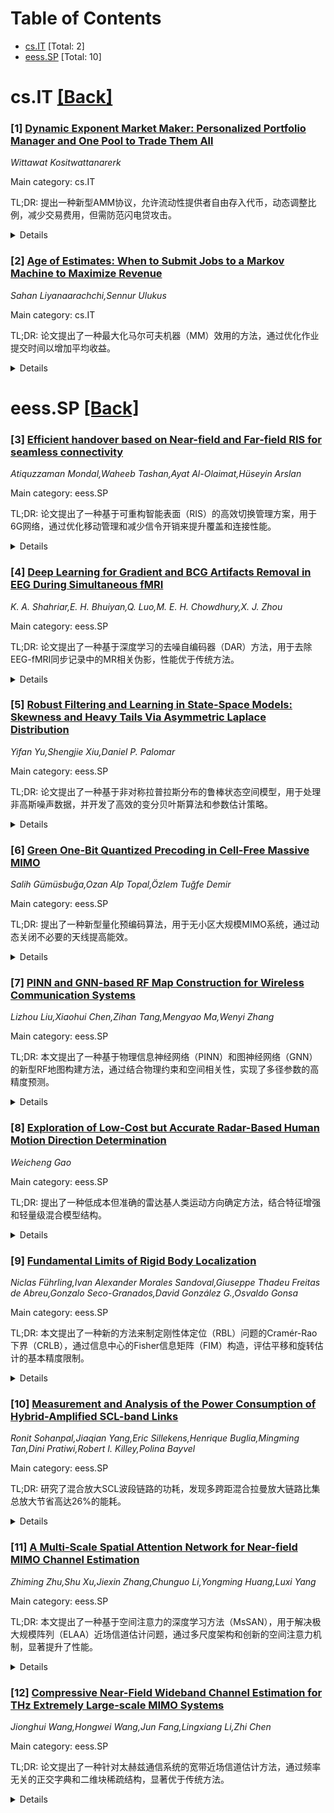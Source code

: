<div id=toc></div>

# Table of Contents

- [cs.IT](#cs.IT) [Total: 2]
- [eess.SP](#eess.SP) [Total: 10]


<div id='cs.IT'></div>

# cs.IT [[Back]](#toc)

### [1] [Dynamic Exponent Market Maker: Personalized Portfolio Manager and One Pool to Trade Them All](https://arxiv.org/abs/2507.22732)
*Wittawat Kositwattanarerk*

Main category: cs.IT

TL;DR: 提出一种新型AMM协议，允许流动性提供者自由存入代币，动态调整比例，减少交易费用，但需防范闪电贷攻击。


<details>
  <summary>Details</summary>
Motivation: 解决现有去中心化交易所（如Uniswap和Balancer）中流动性提供需固定比例代币及交易需跨池的问题。

Method: 设计动态不变函数的AMM协议，支持自由存入代币并保持比例，通过单一复合池执行交易。

Result: 协议能减少交易费用，但存在闪电贷攻击风险。

Conclusion: 新型AMM协议优化了流动性提供和交易效率，但需结合防范措施以保障安全。

Abstract: Decentralized exchange platforms such as Uniswap and Balancer operate on
several pools where each pool contains two or more cryptocurrencies and
constitutes direct trading pairs. The drawbacks here are that liquidity
providing requires contribution of tokens in a specific proportion, and trading
may require hopping between pools, hence increasing transaction fee and gas
fee. We propose an automated market maker (AMM) protocol where liquidity
providers can deposit any amount of tokens into the pool. The protocol will
preserve the proportion of tokens by total value at the time of deposit and can
be seen as a personalized self-balancing portfolio manager. In addition, since
the invariant function is dynamic, all exchange pairs are executed from a
single composite pool. Nevertheless, the scheme is vulnerable to flash loan
attacks and must be used in conjunction with preventive measures.

</details>


### [2] [Age of Estimates: When to Submit Jobs to a Markov Machine to Maximize Revenue](https://arxiv.org/abs/2507.22865)
*Sahan Liyanaarachchi,Sennur Ulukus*

Main category: cs.IT

TL;DR: 论文提出了一种最大化马尔可夫机器（MM）效用的方法，通过优化作业提交时间以增加平均收益。


<details>
  <summary>Details</summary>
Motivation: 随着AI工厂时代的到来，有效跟踪和利用计算资源变得至关重要。现有研究多关注跟踪MM状态，而忽略了优化其利用。

Method: 假设泊松作业到达过程和基于查询的采样方法，找到提交作业的最佳时间以最大化单位作业的平均收益。

Result: 根据MM参数，最优策略表现为基于状态估计年龄的阈值策略或切换策略。

Conclusion: 优化作业提交时间可显著提高MM的效用，为计算资源管理提供了新思路。

Abstract: With the dawn of AI factories ushering a new era of computing supremacy,
development of strategies to effectively track and utilize the available
computing resources is garnering utmost importance. These computing resources
are often modeled as Markov sources, which oscillate between free and busy
states, depending on their internal load and external utilization, and are
commonly referred to as Markov machines (MMs). Most of the prior work solely
focuses on the problem of tracking these MMs, while often assuming a
rudimentary decision process that governs their utilization. Our key
observation is that the ultimate goal of tracking a MM is to properly utilize
it. In this work, we consider the problem of maximizing the utility of a MM,
where the utility is defined as the average revenue generated by the MM.
Assuming a Poisson job arrival process and a query-based sampling procedure to
sample the state of the MM, we find the optimal times to submit the available
jobs to the MM so as to maximize the average revenue generated per unit job. We
show that, depending on the parameters of the MM, the optimal policy is in the
form of either a \emph{threshold policy} or a \emph{switching policy} based on
the \emph{age of our estimate} of the state of the MM.

</details>


<div id='eess.SP'></div>

# eess.SP [[Back]](#toc)

### [3] [Efficient handover based on Near-field and Far-field RIS for seamless connectivity](https://arxiv.org/abs/2507.22141)
*Atiquzzaman Mondal,Waheeb Tashan,Ayat Al-Olaimat,Hüseyin Arslan*

Main category: eess.SP

TL;DR: 论文提出了一种基于可重构智能表面（RIS）的高效切换管理方案，用于6G网络，通过优化移动管理和减少信令开销来提升覆盖和连接性能。


<details>
  <summary>Details</summary>
Motivation: 可重构智能表面（RIS）是6G通信网络中的一项变革性技术，能够智能操控电磁波以增强覆盖和连接性。本文旨在利用RIS在菲涅耳区域（近场和远场）优化切换管理。

Method: 分析了RIS辅助网络中信号强度的变化，推导了近场区域RIS-UE距离的概率密度函数（PDF），并提出了一种新的切换算法，结合了硬切换（HHO）、软切换（SHO）、RIS辅助小区呼吸（RIS-CB）和RIS辅助乒乓避免（RIS-PP）策略。

Result: 数值结果表明，该方法显著降低了切换率和信令负载，提升了频谱效率（SE）和能量效率（EE），确保了6G系统中的无缝连接和服务质量（QoS）。

Conclusion: 提出的RIS辅助切换管理方案在6G网络中具有显著优势，能够优化移动管理并提升网络性能。

Abstract: Reconfigurable Intelligent Surfaces (RIS) is becoming a transformative
technology for the upcoming 6G communication networks, providing a way for
smartly maneuvering the electromagnetic waves to enhance coverage and
connectivity. This paper presents an efficient handover (HO) management scheme
leveraging RIS in the Fresnel region i.e., in both the near-field (NF) and
far-field (FF) regions to reduce signaling overhead and optimize mobility
management. For this, we analyzed the signal strength variations in the
considered RIS-aided networks, considering the radiative NF and FF regions, and
derive the probability density function (PDF) of the RIS-UE distance in the NF
region to quantify RIS reflection gains along the user equipment (UE)
trajectory. We propose a new HO algorithm incorporating several HO categories
like hard handover (HHO), soft handover (SHO), RIS-aided cell breathing
(RIS-CB), and RIS-aided ping-pong avoidance (RIS-PP) strategies. The proposed
algorithm uses bit error rate (BER) as a key parameter to predict the
minimization of unnecessary HOs by using RIS-aided pathways to retain
connectivity with the serving base station (BS), which minimizes the
requirement for frequent target BS searching and ultimately optimizes the HO.
By restricting measurement reports and HO requests, the suggested method
improves spectrum efficiency (SE) and energy efficiency (EE), especially in
crowded cellular networks. Numerical results highlight significant reductions
in HO rates and signaling load, ensuring seamless connectivity and improved
quality of service (QoS) in 6G systems.

</details>


### [4] [Deep Learning for Gradient and BCG Artifacts Removal in EEG During Simultaneous fMRI](https://arxiv.org/abs/2507.22263)
*K. A. Shahriar,E. H. Bhuiyan,Q. Luo,M. E. H. Chowdhury,X. J. Zhou*

Main category: eess.SP

TL;DR: 论文提出了一种基于深度学习的去噪自编码器（DAR）方法，用于去除EEG-fMRI同步记录中的MR相关伪影，性能优于传统方法。


<details>
  <summary>Details</summary>
Motivation: EEG-fMRI同步记录的高时空分辨率受到MR伪影（如梯度伪影和心电伪影）的干扰，限制了其应用。

Method: 使用1D卷积自编码器从噪声信号到清晰信号直接学习映射，利用CWL EEG-fMRI数据集中的配对数据。

Result: DAR的RMSE为0.0218±0.0152，SSIM为0.8885±0.0913，SNR增益为14.63 dB，显著优于传统方法（p<0.001）。

Conclusion: DAR是一种高效且可解释的实时EEG伪影去除方法，适用于EEG-fMRI同步记录。

Abstract: Simultaneous EEG-fMRI recording combines high temporal and spatial resolution
for tracking neural activity. However, its usefulness is greatly limited by
artifacts from magnetic resonance (MR), especially gradient artifacts (GA) and
ballistocardiogram (BCG) artifacts, which interfere with the EEG signal. To
address this issue, we used a denoising autoencoder (DAR), a deep learning
framework designed to reduce MR-related artifacts in EEG recordings. Using
paired data that includes both artifact-contaminated and MR-corrected EEG from
the CWL EEG-fMRI dataset, DAR uses a 1D convolutional autoencoder to learn a
direct mapping from noisy to clear signal segments. Compared to traditional
artifact removal methods like principal component analysis (PCA), independent
component analysis (ICA), average artifact subtraction (AAS), and wavelet
thresholding, DAR shows better performance. It achieves a root-mean-squared
error (RMSE) of 0.0218 $\pm$ 0.0152, a structural similarity index (SSIM) of
0.8885 $\pm$ 0.0913, and a signal-to-noise ratio (SNR) gain of 14.63 dB.
Statistical analysis with paired t-tests confirms that these improvements are
significant (p<0.001; Cohen's d>1.2). A leave-one-subject-out (LOSO)
cross-validation protocol shows that the model generalizes well, yielding an
average RMSE of 0.0635 $\pm$ 0.0110 and an SSIM of 0.6658 $\pm$ 0.0880 across
unseen subjects. Additionally, saliency-based visualizations demonstrate that
DAR highlights areas with dense artifacts, which makes its decisions easier to
interpret. Overall, these results position DAR as a potential and
understandable solution for real-time EEG artifact removal in simultaneous
EEG-fMRI applications.

</details>


### [5] [Robust Filtering and Learning in State-Space Models: Skewness and Heavy Tails Via Asymmetric Laplace Distribution](https://arxiv.org/abs/2507.22343)
*Yifan Yu,Shengjie Xiu,Daniel P. Palomar*

Main category: eess.SP

TL;DR: 论文提出了一种基于非对称拉普拉斯分布的鲁棒状态空间模型，用于处理非高斯噪声数据，并开发了高效的变分贝叶斯算法和参数估计策略。


<details>
  <summary>Details</summary>
Motivation: 传统状态空间模型对高斯噪声假设敏感，难以处理具有偏态和厚尾特性的异常数据。

Method: 采用非对称拉普拉斯分布建模噪声，提出变分贝叶斯算法和单循环参数估计策略。

Result: 实验表明，该方法在各种噪声条件下表现鲁棒，无需手动调参，且计算资源消耗更低。

Conclusion: 该方法在鲁棒控制和金融建模等领域具有实际应用潜力。

Abstract: State-space models are pivotal for dynamic system analysis but often struggle
with outlier data that deviates from Gaussian distributions, frequently
exhibiting skewness and heavy tails. This paper introduces a robust extension
utilizing the asymmetric Laplace distribution, specifically tailored to capture
these complex characteristics. We propose an efficient variational Bayes
algorithm and a novel single-loop parameter estimation strategy, significantly
enhancing the efficiency of the filtering, smoothing, and parameter estimation
processes. Our comprehensive experiments demonstrate that our methods provide
consistently robust performance across various noise settings without the need
for manual hyperparameter adjustments. In stark contrast, existing models
generally rely on specific noise conditions and necessitate extensive manual
tuning. Moreover, our approach uses far fewer computational resources, thereby
validating the model's effectiveness and underscoring its potential for
practical applications in fields such as robust control and financial modeling.

</details>


### [6] [Green One-Bit Quantized Precoding in Cell-Free Massive MIMO](https://arxiv.org/abs/2507.22400)
*Salih Gümüsbuğa,Ozan Alp Topal,Özlem Tuğfe Demir*

Main category: eess.SP

TL;DR: 提出了一种新型量化预编码算法，用于无小区大规模MIMO系统，通过动态关闭不必要的天线提高能效。


<details>
  <summary>Details</summary>
Motivation: 解决无小区大规模MIMO系统中高分辨率射频链导致的高功耗问题。

Method: 动态根据符号向量结构关闭不必要天线，设计量化预编码算法。

Result: 仿真显示算法在性能和功耗上优于现有方法（如SQUID和RZF）。

Conclusion: 该算法有效平衡了性能和能效，适用于未来6G通信。

Abstract: Cell-free massive MIMO (multiple-input multiple-output) is expected to be one
of the key technologies in sixth-generation (6G) and beyond wireless
communications, offering enhanced spectral efficiency for cell-edge user
equipments by employing joint transmission and reception with a large number of
antennas distributed throughout the region. However, high-resolution RF chains
associated with these antennas significantly increase power consumption. To
address this issue, the use of low-resolution analog-to-digital and
digital-to-analog converters (ADCs/DACs) has emerged as a promising approach to
balance power efficiency and performance in massive MIMO networks. In this
work, we propose a novel quantized precoding algorithm tailored for cell-free
massive MIMO systems, where the proposed method dynamically deactivates
unnecessary antennas based on the structure of each symbol vector, thereby
enhancing energy efficiency. Simulation results demonstrate that our algorithm
outperforms existing methods such as squared-infinity norm Douglas-Rachford
splitting (SQUID) and regularized zero forcing (RZF), achieving superior
performance while effectively reducing power consumption.

</details>


### [7] [PINN and GNN-based RF Map Construction for Wireless Communication Systems](https://arxiv.org/abs/2507.22513)
*Lizhou Liu,Xiaohui Chen,Zihan Tang,Mengyao Ma,Wenyi Zhang*

Main category: eess.SP

TL;DR: 本文提出了一种基于物理信息神经网络（PINN）和图神经网络（GNN）的新型RF地图构建方法，通过结合物理约束和空间相关性，实现了多径参数的高精度预测。


<details>
  <summary>Details</summary>
Motivation: RF地图在无线通信网络中具有重要作用，但现有方法在稀疏采样条件下精度不足，需要结合物理规律和空间相关性提升性能。

Method: 结合PINN和GNN，PINN引入电磁传播规律的物理约束，GNN建模接收器位置的空间相关性，参数化多径信号为功率、延迟和到达角。

Result: 实验表明，该方法在稀疏采样条件下仍能高精度构建RF地图，在室内外环境中均表现优异，优于基线方法。

Conclusion: 该方法通过物理约束和空间相关性建模，显著提升了RF地图的构建精度和泛化能力。

Abstract: Radio frequency (RF) map is a promising technique for capturing the
characteristics of multipath signal propagation, offering critical support for
channel modeling, coverage analysis, and beamforming in wireless communication
networks. This paper proposes a novel RF map construction method based on a
combination of physics-informed neural network (PINN) and graph neural network
(GNN). The PINN incorporates physical constraints derived from electromagnetic
propagation laws to guide the learning process, while the GNN models spatial
correlations among receiver locations. By parameterizing multipath signals into
received power, delay, and angle of arrival (AoA), and integrating both
physical priors and spatial dependencies, the proposed method achieves accurate
prediction of multipath parameters. Experimental results demonstrate that the
method enables high-precision RF map construction under sparse sampling
conditions and delivers robust performance in both indoor and complex outdoor
environments, outperforming baseline methods in terms of generalization and
accuracy.

</details>


### [8] [Exploration of Low-Cost but Accurate Radar-Based Human Motion Direction Determination](https://arxiv.org/abs/2507.22567)
*Weicheng Gao*

Main category: eess.SP

TL;DR: 提出了一种低成本但准确的雷达基人类运动方向确定方法，结合特征增强和轻量级混合模型结构。


<details>
  <summary>Details</summary>
Motivation: 运动方向角影响微多普勒频谱宽度，确定人类运动方向可为步态识别等下游任务提供重要先验信息。现有DTM方法在同时实现特征增强和运动确定方面仍有改进空间。

Method: 首先生成雷达基人类步态DTM，通过特征链接模型实现特征增强，再通过轻量级Vision Transformer-CNN混合模型实现运动方向确定。

Result: 通过开源数据集验证了方法的有效性。

Conclusion: 该方法在低成本下实现了准确的雷达基人类运动方向确定，并开源了代码。

Abstract: This work is completed on a whim after discussions with my junior colleague.
The motion direction angle affects the micro-Doppler spectrum width, thus
determining the human motion direction can provide important prior information
for downstream tasks such as gait recognition. However, Doppler-Time map
(DTM)-based methods still have room for improvement in achieving feature
augmentation and motion determination simultaneously. In response, a low-cost
but accurate radar-based human motion direction determination (HMDD) method is
explored in this paper. In detail, the radar-based human gait DTMs are first
generated, and then the feature augmentation is achieved using feature linking
model. Subsequently, the HMDD is implemented through a lightweight and fast
Vision Transformer-Convolutional Neural Network hybrid model structure. The
effectiveness of the proposed method is verified through open-source dataset.
The open-source code of this work is released at:
https://github.com/JoeyBGOfficial/Low-Cost-Accurate-Radar-Based-Human-Motion-Direction-Determination.

</details>


### [9] [Fundamental Limits of Rigid Body Localization](https://arxiv.org/abs/2507.22573)
*Niclas Führling,Ivan Alexander Morales Sandoval,Giuseppe Thadeu Freitas de Abreu,Gonzalo Seco-Granados,David González G.,Osvaldo Gonsa*

Main category: eess.SP

TL;DR: 本文提出了一种新的方法来制定刚性体定位（RBL）问题的Cramér-Rao下界（CRLB），通过信息中心的Fisher信息矩阵（FIM）构造，评估平移和旋转估计的基本精度限制。


<details>
  <summary>Details</summary>
Motivation: 现有方法主要适用于点目标，而刚性体定位涉及平移和旋转矩阵的估计，需要更通用的CRLB框架。

Method: 采用信息中心的FIM构造方法，捕捉每种测量对FIM的贡献，推导出适用于任何刚性体定位场景的通用CRLB框架。

Result: 给出了所有CRLB的闭式表达式，包括旋转矩阵正交约束的边界。数值结果表明，该表达式正确下界了现有最优算法的估计误差。

Conclusion: 研究揭示了现有RBL算法的精度限制，表明仍有改进空间。

Abstract: We consider a novel approach to formulate the Cram\'er-Rao Lower Bound (CRLB)
for the rigid body localization (RBL) problem, which allows us to assess the
fundamental accuracy limits on the estimation of the translation and rotation
of a rigid body with respect to a known reference. To that end, we adopt an
information-centric construction of the Fisher information matrix (FIM), which
allows to capture the contribution of each measurement towards the FIM, both in
terms of input measurement types, as well as of their error distributions.
Taking advantage of this approach, we derive a generic framework for the CRLB
formulation, which is applicable to any type of rigid body localization
scenario, extending the conventional FIM formulation suitable for point targets
to the case of a rigid body whose location include both translation vector and
the rotation matrix (or alternative the rotation angles), with respect to a
reference. Closed-form expressions for all CRLBs are given, including the bound
incorporating an orthonormality constraint onto the rotation matrix. Numerical
results illustrate that the derived expression correctly lower-bounds the
errors of estimated localization parameters obtained via various related
state-of-the-art (SotA) estimators, revealing their accuracies and suggesting
that SotA RBL algorithms can still be improved.

</details>


### [10] [Measurement and Analysis of the Power Consumption of Hybrid-Amplified SCL-band Links](https://arxiv.org/abs/2507.22616)
*Ronit Sohanpal,Jiaqian Yang,Eric Sillekens,Henrique Buglia,Mingming Tan,Dini Pratiwi,Robert I. Killey,Polina Bayvel*

Main category: eess.SP

TL;DR: 研究了混合放大SCL波段链路的功耗，发现多跨距混合拉曼放大链路比集总放大节省高达26%的能耗。


<details>
  <summary>Details</summary>
Motivation: 探索混合放大技术在SCL波段链路中的能耗表现，以优化通信系统的能效。

Method: 使用商用台式放大器和拉曼泵浦，比较混合拉曼放大与集总放大的能耗。

Result: 多跨距混合拉曼放大链路比集总放大节省高达26%的能耗。

Conclusion: 混合拉曼放大技术在SCL波段链路中具有显著的能效优势。

Abstract: We studied the power consumption of hybrid-amplified SCL-band links using
commercial benchtop amplifiers and Raman pumps. We show a reduction in energy
per bit for multi-span hybrid Raman amplified links of up to 26% versus lumped
amplification.

</details>


### [11] [A Multi-Scale Spatial Attention Network for Near-field MIMO Channel Estimation](https://arxiv.org/abs/2507.22656)
*Zhiming Zhu,Shu Xu,Jiexin Zhang,Chunguo Li,Yongming Huang,Luxi Yang*

Main category: eess.SP

TL;DR: 本文提出了一种基于空间注意力的深度学习方法（MsSAN），用于解决极大规模阵列（ELAA）近场信道估计问题，通过多尺度架构和创新的空间注意力机制，显著提升了性能。


<details>
  <summary>Details</summary>
Motivation: 极大规模阵列（ELAA）虽然提高了频谱效率和空间自由度，但近场信道估计问题突出，现有方法对变换矩阵选择和停止条件敏感。

Method: 分析了近场信道的空间天线相关性，提出多尺度空间注意力网络（MsSAN），利用子信道间相关性学习能力，并引入点积和作为空间注意力机制。

Result: 仿真结果表明，MsSAN在近场信道重建中表现出色，优于其他方法。

Conclusion: MsSAN通过创新的空间注意力和多尺度架构，有效解决了近场信道估计问题。

Abstract: The deployment of extremely large-scale array (ELAA) brings higher spectral
efficiency and spatial degree of freedom, but triggers issues on near-field
channel estimation.
  Existing near-field channel estimation schemes primarily exploit sparsity in
the transform domain.
  However, these schemes are sensitive to the transform matrix selection and
the stopping criteria.
  Inspired by the success of deep learning (DL) in far-field channel
estimation, this paper proposes a novel spatial-attention-based method for
reconstructing extremely large-scale MIMO (XL-MIMO) channel.
  Initially, the spatial antenna correlations of near-field channels are
analyzed as an expectation over the angle-distance space, which demonstrate
correlation range of an antenna element varies with its position.
  Due to the strong correlation between adjacent antenna elements, interactions
of inter-subchannel are applied to describe inherent correlation of near-field
channels instead of inter-element.
  Subsequently, a multi-scale spatial attention network (MsSAN) with the
inter-subchannel correlation learning capabilities is proposed tailed to
near-field MIMO channel estimation.
  We employ the multi-scale architecture to refine the subchannel size in
MsSAN.
  Specially, we inventively introduce the sum of dot products as spatial
attention (SA) instead of cross-covariance to weight subchannel features at
different scales in the SA module.
  Simulation results are presented to validate the proposed MsSAN achieves
remarkable the inter-subchannel correlation learning capabilities and
outperforms others in terms of near-field channel reconstruction.

</details>


### [12] [Compressive Near-Field Wideband Channel Estimation for THz Extremely Large-scale MIMO Systems](https://arxiv.org/abs/2507.22727)
*Jionghui Wang,Hongwei Wang,Jun Fang,Lingxiang Li,Zhi Chen*

Main category: eess.SP

TL;DR: 论文提出了一种针对太赫兹通信系统的宽带近场信道估计方法，通过频率无关的正交字典和二维块稀疏结构，显著优于传统方法。


<details>
  <summary>Details</summary>
Motivation: 太赫兹通信系统中，大尺寸阵列用于缓解路径衰减，但近场球面波前和宽带波束分裂现象增加了信道获取的复杂性。

Method: 提出频率无关的正交字典，扩展标准DFT矩阵以捕捉近场特性，并利用二维块稀疏结构在压缩感知框架下进行信道估计。

Result: 数值结果表明，所提出的二维块稀疏感知方法在近场宽带信道估计中优于传统极域方法。

Conclusion: 该方法为太赫兹通信系统中的宽带近场信道获取提供了高效解决方案。

Abstract: We consider the channel acquisition problem for a wideband terahertz (THz)
communication system, where an extremely large-scale array is deployed to
mitigate severe path attenuation. In channel modeling, we account for both the
near-field spherical wavefront and the wideband beam-splitting phenomena,
resulting in a wideband near-field channel. We propose a frequency-independent
orthogonal dictionary that generalizes the standard discrete Fourier transform
(DFT) matrix by introducing an additional parameter to capture the near-field
property. This dictionary enables the wideband near-field channel to be
efficiently represented with a two-dimensional (2D) block-sparse structure.
Leveraging this specific sparse structure, the wideband near-field channel
estimation problem can be effectively addressed within a customized compressive
sensing framework. Numerical results demonstrate the significant advantages of
our proposed 2D block-sparsity-aware method over conventional
polar-domain-based approaches for near-field wideband channel estimation.

</details>
